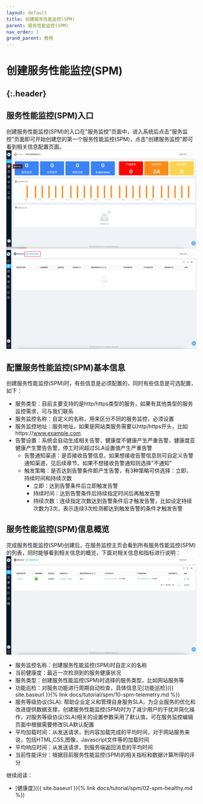 ```yaml
---
layout: default
title: 创建服务性能监控(SPM)
parent: 服务性能监控(SPM)
nav_order: 1
grand_parent: 教程
---
```


# 创建服务性能监控(SPM)
{:.header}
---
## 服务性能监控(SPM)入口
创建服务性能监控(SPM)的入口在"服务监控"页面中，进入系统后点击"服务监控"页面即可开始创建您的第一个服务性能监控(SPM)，点击"创建服务监控"即可看到相关信息配置页面。
![spm-1.png](/assets/images/tutorial/spm/spm-1.png)
![spm-2.png](/assets/images/tutorial/spm/spm-2.png)

## 配置服务性能监控(SPM)基本信息
创建服务性能监控(SPM)时，有些信息是必须配置的，同时有些信息是可选配置，如下：
- 服务类型：目前主要支持的是http/https类型的服务，如果有其他类型的服务监控需求，可与我们联系
- 服务监控名称：自定义的名称，用来区分不同的服务监控，必须设置
- 服务监控地址：服务地址，如果是网站类服务需要以http/https开头，比如https://www.example.com
- 告警设置：系统会自动生成相关告警，健康度不健康产生严重告警，健康度亚健康产生警告告警，停工时间超过SLA设置值产生严重告警
    - 告警通知渠道：是否接收告警信息，如果想接收告警信息则可自定义告警通知渠道，见后续章节。如果不想接收告警通知则选择"不通知"
    - 触发策略：是否达到告警条件即产生告警，有3种策略可供选择：立即，持续时间和持续次数
        - 立即：达到告警条件后立即触发告警
        - 持续时间：达到告警条件后持续指定时间后再触发告警
        - 持续次数：连续指定次数达到告警条件后才触发告警，比如设定持续次数为3次，表示连续3次检测都达到触发告警的条件才触发告警

## 服务性能监控(SPM)信息概览
完成服务性能监控(SPM)创建后，在服务监控主页会看到所有服务性能监控(SPM)的列表，同时能够看到相关信息的概览，下面对相关信息和指标进行说明：
![spm-3.png](/assets/images/tutorial/spm/spm-3.png)
- 服务监控名称：创建服务性能监控(SPM)时自定义的名称
- 当前健康度：最近一次检测到的服务健康状况
- 服务类型：创建服务性能监控(SPM)时选择的服务类型，比如网站服务等
- 功能巡检：对服务功能进行周期自动检查，具体信息见[功能巡检]({{ site.baseurl }}{% link docs/tutorial/spm/10-spm-telemetry.md %})
- 服务等级协议(SLA): 帮助企业定义和管理自身服务SLA，为企业服务的优化和改进提供数据支撑，创建服务性能监控(SPM)时为了减少用户的干扰并简化操作，对服务等级协议(SLA)相关的设置参数采用了默认值，可在服务监控编辑页面中根据需要修改SLA默认配置
- 平均加载时间：从发送请求，到内容加载完成的平均时间，对于网站服务来说，包括HTML,CSS,图像，Javascript文件等的加载时间
- 平均响应时间：从发送请求，到服务端返回消息的平均时间
- 当前性能评分：根据目前服务性能监控(SPM)的相关指标和数据计算所得的评分

继续阅读：
* [健康度]({{ site.baseurl }}{% link docs/tutorial/spm/02-spm-healthy.md %})